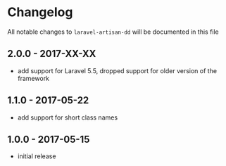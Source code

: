 # Changelog

All notable changes to `laravel-artisan-dd` will be documented in this file

## 2.0.0 - 2017-XX-XX

- add support for Laravel 5.5, dropped support for older version of the framework

## 1.1.0 - 2017-05-22

- add support for short class names

## 1.0.0 - 2017-05-15

- initial release
